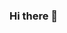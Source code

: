 ### Hi there 👋

<!--

- 🌱 I’m currently learning new skills.
- 💬 Ask me about Github
- ⚡ Fun fact: I'm a great photographer, but they take bad pictures of me.
-->
